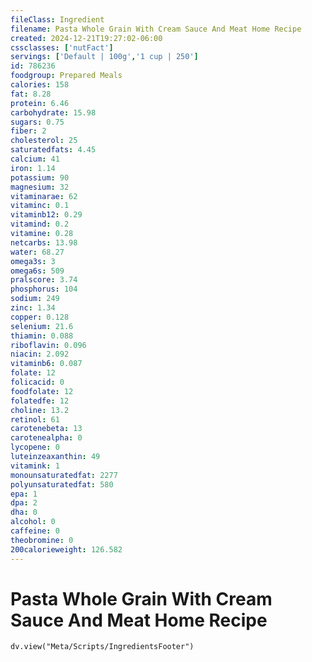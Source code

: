 ```yaml
---
fileClass: Ingredient
filename: Pasta Whole Grain With Cream Sauce And Meat Home Recipe
created: 2024-12-21T19:27:02-06:00
cssclasses: ['nutFact']
servings: ['Default | 100g','1 cup | 250']
id: 786236
foodgroup: Prepared Meals
calories: 158
fat: 8.28
protein: 6.46
carbohydrate: 15.98
sugars: 0.75
fiber: 2
cholesterol: 25
saturatedfats: 4.45
calcium: 41
iron: 1.14
potassium: 90
magnesium: 32
vitaminarae: 62
vitaminc: 0.1
vitaminb12: 0.29
vitamind: 0.2
vitamine: 0.28
netcarbs: 13.98
water: 68.27
omega3s: 3
omega6s: 509
pralscore: 3.74
phosphorus: 104
sodium: 249
zinc: 1.34
copper: 0.128
selenium: 21.6
thiamin: 0.088
riboflavin: 0.096
niacin: 2.092
vitaminb6: 0.087
folate: 12
folicacid: 0
foodfolate: 12
folatedfe: 12
choline: 13.2
retinol: 61
carotenebeta: 13
carotenealpha: 0
lycopene: 0
luteinzeaxanthin: 49
vitamink: 1
monounsaturatedfat: 2277
polyunsaturatedfat: 580
epa: 1
dpa: 2
dha: 0
alcohol: 0
caffeine: 0
theobromine: 0
200calorieweight: 126.582
---
```


# Pasta Whole Grain With Cream Sauce And Meat Home Recipe

```dataviewjs
dv.view("Meta/Scripts/IngredientsFooter")
```